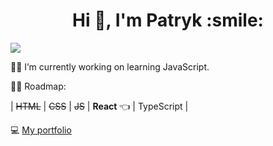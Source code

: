 <h1 align="center"> Hi 👋, I'm Patryk :smile:</h1>


![](https://komarev.com/ghpvc/?username=paruut&color=dc143c)

👷‍♂️ I’m currently working on learning JavaScript.


👨‍🎓 Roadmap:


| ~~HTML~~ | ~~CSS~~ | ~~JS~~ | **React** 👈 | TypeScript |


💻 [My portfolio](https://my-portfolio-pr.netlify.app/)



